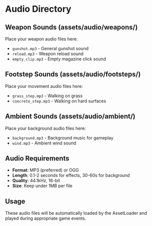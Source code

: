 # Audio Directory

## Weapon Sounds (assets/audio/weapons/)
Place your weapon audio files here:

- `gunshot.mp3` - General gunshot sound
- `reload.mp3` - Weapon reload sound
- `empty_clip.mp3` - Empty magazine click sound

## Footstep Sounds (assets/audio/footsteps/)
Place your movement audio files here:

- `grass_step.mp3` - Walking on grass
- `concrete_step.mp3` - Walking on hard surfaces

## Ambient Sounds (assets/audio/ambient/)
Place your background audio files here:

- `background.mp3` - Background music for gameplay
- `wind.mp3` - Ambient wind sound

## Audio Requirements
- **Format**: MP3 (preferred) or OGG
- **Length**: 0.1-2 seconds for effects, 30-60s for background
- **Quality**: 44.1kHz, 16-bit
- **Size**: Keep under 1MB per file

## Usage
These audio files will be automatically loaded by the AssetLoader and played during appropriate game events. 
